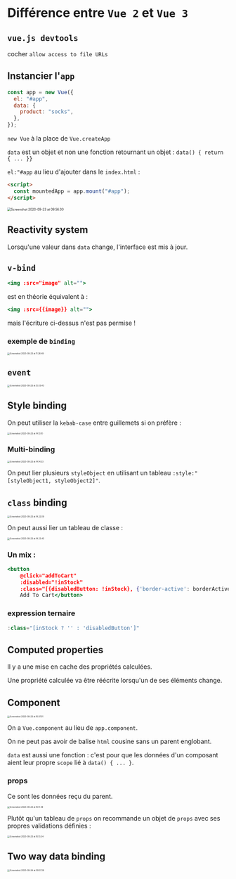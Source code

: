 # Différence entre `Vue 2` et `Vue 3`

## `vue.js devtools`

cocher `allow access to file URLs`

## Instancier l'`app`

```js
const app = new Vue({
  el: "#app",
  data: {
    product: "socks",
  },
});
```

`new Vue` à la place de `Vue.createApp`

`data` est un objet et non une fonction retournant un objet : `data() { return { ... }}`

`el:"#app` au lieu d'ajouter dans le `index.html` :

```html
<script>
  const mountedApp = app.mount("#app");
</script>
```

<img src="assets/Screenshot2020-09-23at09.56.00.png" alt="Screenshot 2020-09-23 at 09.56.00" style="zoom:50%;" />

## Reactivity system

Lorsqu'une valeur dans `data` change, l'interface est mis à jour.

## `v-bind`

```jsx
<img :src="image" alt="">
```

est en théorie équivalent à :

```jsx
<img :src={{image}} alt="">
```

mais l'écriture ci-dessus n'est pas permise !

### exemple de `binding`

<img src="assets/Screenshot2020-09-23at11.28.49.png" alt="Screenshot 2020-09-23 at 11.28.49" style="zoom: 33%;" />

## `event`

<img src="assets/Screenshot2020-09-23at12.03.43.png" alt="Screenshot 2020-09-23 at 12.03.43" style="zoom: 33%;" />

## Style binding

On peut utiliser la `kebab-case` entre guillemets si on préfère :

<img src="assets/Screenshot2020-09-23at14.13.10.png" alt="Screenshot 2020-09-23 at 14.13.10" style="zoom: 33%;" />

### Multi-binding

<img src="assets/Screenshot2020-09-23at14.14.33.png" alt="Screenshot 2020-09-23 at 14.14.33" style="zoom:33%;" />

On peut lier plusieurs `styleObject` en utilisant un tableau `:style:"[styleObject1, styleObject2]"`.

## `class` binding

<img src="assets/Screenshot2020-09-23at14.22.09.png" alt="Screenshot 2020-09-23 at 14.22.09" style="zoom:33%;" />

On peut aussi lier un tableau de classe :

<img src="assets/Screenshot2020-09-23at14.23.43.png" alt="Screenshot 2020-09-23 at 14.23.43" style="zoom:33%;" />

### Un mix :

```jsx
<button
    @click="addToCart"
    :disabled="!inStock"
    :class="[{disabledButton: !inStock}, {'border-active': borderActive}, bigFont, radiusMiddle]">
    Add To Cart</button>
```

### expression ternaire

```jsx
:class="[inStock ? '' : 'disabledButton']"
```

## Computed properties

Il y a une mise en cache des propriétés calculées.

Une propriété calculée va être réécrite lorsqu'un de ses éléments change.

## Component

<img src="assets/Screenshot2020-09-23at16.07.01.png" alt="Screenshot 2020-09-23 at 16.07.01" style="zoom:33%;" />

On a `Vue.component` au lieu de `app.component`.

On ne peut pas avoir de balise `html` cousine sans un parent englobant.

`data` est aussi une fonction : c'est pour que les données d'un composant aient leur propre `scope` lié à `data() { ... }`.

### props

Ce sont les données reçu du parent.

<img src="assets/Screenshot2020-09-23at16.11.48.png" alt="Screenshot 2020-09-23 at 16.11.48" style="zoom:33%;" />

Plutôt qu'un tableau de `props` on recommande un objet de `props` avec ses propres validations définies :

<img src="assets/Screenshot2020-09-23at16.13.34.png" alt="Screenshot 2020-09-23 at 16.13.34" style="zoom:33%;" />

## Two way data binding

<img src="assets/Screenshot2020-09-24at09.57.26.png" alt="Screenshot 2020-09-24 at 09.57.26" style="zoom:33%;" />
